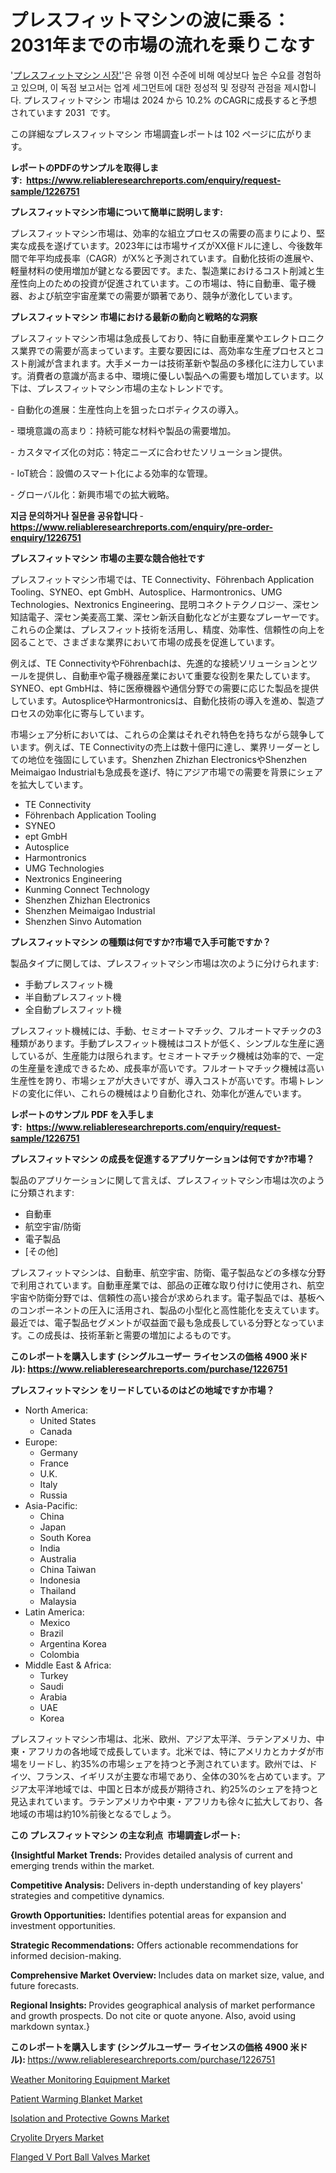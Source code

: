 <p><h1>プレスフィットマシンの波に乗る：2031年までの市場の流れを乗りこなす</h1></p><p>'<a href="https://www.reliableresearchreports.com/press-fit-machines-r1226751?utm_campaign=107&utm_medium=36&utm_source=Github&utm_content=ia&utm_term=21102024&utm_id=press-fit-machines">プレスフィットマシン 시장'</a>'은 유행 이전 수준에 비해 예상보다 높은 수요를 경험하고 있으며, 이 독점 보고서는 업계 세그먼트에 대한 정성적 및 정량적 관점을 제시합니다. プレスフィットマシン 市場は 2024 から 10.2% のCAGRに成長すると予想されています 2031&nbsp; です。</p>
<p>この詳細なプレスフィットマシン 市場調査レポートは 102 ページに広がります。</p>
<p><strong>レポートのPDFのサンプルを取得します</strong><strong>:&nbsp;&nbsp;<a href="https://www.reliableresearchreports.com/enquiry/request-sample/1226751?utm_campaign=107&utm_medium=36&utm_source=Github&utm_content=ia&utm_term=21102024&utm_id=press-fit-machines">https://www.reliableresearchreports.com/enquiry/request-sample/1226751</a></strong></p>
<p><strong>プレスフィットマシン市場について簡単に説明します:</strong></p>
<p><p>プレスフィットマシン市場は、効率的な組立プロセスの需要の高まりにより、堅実な成長を遂げています。2023年には市場サイズがXX億ドルに達し、今後数年間で年平均成長率（CAGR）がX%と予測されています。自動化技術の進展や、軽量材料の使用増加が鍵となる要因です。また、製造業におけるコスト削減と生産性向上のための投資が促進されています。この市場は、特に自動車、電子機器、および航空宇宙産業での需要が顕著であり、競争が激化しています。</p></p>
<p><strong>プレスフィットマシン 市場における最新の動向と戦略的な洞察</strong></p>
<p><p>プレスフィットマシン市場は急成長しており、特に自動車産業やエレクトロニクス業界での需要が高まっています。主要な要因には、高効率な生産プロセスとコスト削減が含まれます。大手メーカーは技術革新や製品の多様化に注力しています。消費者の意識が高まる中、環境に優しい製品への需要も増加しています。以下は、プレスフィットマシン市場の主なトレンドです。</p><p>- 自動化の進展：生産性向上を狙ったロボティクスの導入。</p><p>- 環境意識の高まり：持続可能な材料や製品の需要増加。</p><p>- カスタマイズ化の対応：特定ニーズに合わせたソリューション提供。</p><p>- IoT統合：設備のスマート化による効率的な管理。</p><p>- グローバル化：新興市場での拡大戦略。</p></p>
<p><strong>지금 문의하거나 질문을 공유합니다</strong><strong>&nbsp;</strong>-<strong><a href="https://www.reliableresearchreports.com/enquiry/pre-order-enquiry/1226751?utm_campaign=107&utm_medium=36&utm_source=Github&utm_content=ia&utm_term=21102024&utm_id=press-fit-machines">https://www.reliableresearchreports.com/enquiry/pre-order-enquiry/1226751</a></strong></p>
<p><strong>プレスフィットマシン 市場の主要な競合他社です</strong></p>
<p><p>プレスフィットマシン市場では、TE Connectivity、Föhrenbach Application Tooling、SYNEO、ept GmbH、Autosplice、Harmontronics、UMG Technologies、Nextronics Engineering、昆明コネクトテクノロジー、深セン知詰電子、深セン美麦高工業、深セン新沃自動化などが主要なプレーヤーです。これらの企業は、プレスフィット技術を活用し、精度、効率性、信頼性の向上を図ることで、さまざまな業界において市場の成長を促進しています。</p><p>例えば、TE ConnectivityやFöhrenbachは、先進的な接続ソリューションとツールを提供し、自動車や電子機器産業において重要な役割を果たしています。SYNEO、ept GmbHは、特に医療機器や通信分野での需要に応じた製品を提供しています。AutospliceやHarmontronicsは、自動化技術の導入を進め、製造プロセスの効率化に寄与しています。</p><p>市場シェア分析においては、これらの企業はそれぞれ特色を持ちながら競争しています。例えば、TE Connectivityの売上は数十億円に達し、業界リーダーとしての地位を強固にしています。Shenzhen Zhizhan ElectronicsやShenzhen Meimaigao Industrialも急成長を遂げ、特にアジア市場での需要を背景にシェアを拡大しています。</p></p>
<p><ul><li>TE Connectivity</li><li>Föhrenbach Application Tooling</li><li>SYNEO</li><li>ept GmbH</li><li>Autosplice</li><li>Harmontronics</li><li>UMG Technologies</li><li>Nextronics Engineering</li><li>Kunming Connect Technology</li><li>Shenzhen Zhizhan Electronics</li><li>Shenzhen Meimaigao Industrial</li><li>Shenzhen Sinvo Automation</li></ul></p>
<p><strong>プレスフィットマシン の種類は何ですか?市場で入手可能ですか？</strong></p>
<p>製品タイプに関しては、プレスフィットマシン市場は次のように分けられます:</p>
<p><ul><li>手動プレスフィット機</li><li>半自動プレスフィット機</li><li>全自動プレスフィット機</li></ul></p>
<p><p>プレスフィット機械には、手動、セミオートマチック、フルオートマチックの3種類があります。手動プレスフィット機械はコストが低く、シンプルな生産に適しているが、生産能力は限られます。セミオートマチック機械は効率的で、一定の生産量を達成できるため、成長率が高いです。フルオートマチック機械は高い生産性を誇り、市場シェアが大きいですが、導入コストが高いです。市場トレンドの変化に伴い、これらの機械はより自動化され、効率化が進んでいます。</p></p>
<p><strong>レポートのサンプル PDF を入手します:&nbsp;</strong><strong>&nbsp;<a href="https://www.reliableresearchreports.com/enquiry/request-sample/1226751?utm_campaign=107&utm_medium=36&utm_source=Github&utm_content=ia&utm_term=21102024&utm_id=press-fit-machines">https://www.reliableresearchreports.com/enquiry/request-sample/1226751</a></strong></p>
<p><strong>プレスフィットマシン の成長を促進するアプリケーションは何ですか?市場？</strong></p>
<p>製品のアプリケーションに関して言えば、プレスフィットマシン市場は次のように分類されます:</p>
<p><ul><li>自動車</li><li>航空宇宙/防衛</li><li>電子製品</li><li>[その他]</li></ul></p>
<p><p>プレスフィットマシンは、自動車、航空宇宙、防衛、電子製品などの多様な分野で利用されています。自動車産業では、部品の正確な取り付けに使用され、航空宇宙や防衛分野では、信頼性の高い接合が求められます。電子製品では、基板へのコンポーネントの圧入に活用され、製品の小型化と高性能化を支えています。最近では、電子製品セグメントが収益面で最も急成長している分野となっています。この成長は、技術革新と需要の増加によるものです。</p></p>
<p><strong>このレポートを購入します (シングルユーザー ライセンスの価格 4900 米ドル):</strong><strong>&nbsp;<a href="https://www.reliableresearchreports.com/purchase/1226751?utm_campaign=107&utm_medium=36&utm_source=Github&utm_content=ia&utm_term=21102024&utm_id=press-fit-machines">https://www.reliableresearchreports.com/purchase/1226751</a></strong></p>
<p><strong>プレスフィットマシン をリードしているのはどの地域ですか市場？</strong></p>
<p><ul>
    <li>
        North America:
        <ul>
            <li>United States</li>
            <li>Canada</li>
        </ul>
    </li>
    <li>
        Europe:
        <ul>
            <li>Germany</li>
            <li>France</li>
            <li>U.K.</li>
            <li>Italy</li>
            <li>Russia</li>
        </ul>
    </li>
    <li>
        Asia-Pacific:
        <ul>
            <li>China</li>
            <li>Japan</li>
            <li>South Korea</li>
            <li>India</li>
            <li>Australia</li>
            <li>China Taiwan</li>
            <li>Indonesia</li>
            <li>Thailand</li>
            <li>Malaysia</li>
        </ul>
    </li>
    <li>
        Latin America:
        <ul>
            <li>Mexico</li>
            <li>Brazil</li>
            <li>Argentina Korea</li>
            <li>Colombia</li>
        </ul>
    </li>
    <li>
        Middle East & Africa:
        <ul>
            <li>Turkey</li>
            <li>Saudi</li>
            <li>Arabia</li>
            <li>UAE</li>
            <li>Korea</li>
        </ul>
    </li>
    </ul></p>
<p><p>プレスフィットマシン市場は、北米、欧州、アジア太平洋、ラテンアメリカ、中東・アフリカの各地域で成長しています。北米では、特にアメリカとカナダが市場をリードし、約35%の市場シェアを持つと予測されています。欧州では、ドイツ、フランス、イギリスが主要な市場であり、全体の30%を占めています。アジア太平洋地域では、中国と日本が成長が期待され、約25%のシェアを持つと見込まれています。ラテンアメリカや中東・アフリカも徐々に拡大しており、各地域の市場は約10%前後となるでしょう。</p></p>
<p><strong>この プレスフィットマシン の主な利点&nbsp; 市場調査レポート:</strong></p>
<p><strong>{Insightful Market Trends:</strong> Provides detailed analysis of current and emerging trends within the market.</p>
<p><strong>Competitive Analysis:</strong> Delivers in-depth understanding of key players' strategies and competitive dynamics.</p>
<p><strong>Growth Opportunities:</strong> Identifies potential areas for expansion and investment opportunities.</p>
<p><strong>Strategic Recommendations:</strong> Offers actionable recommendations for informed decision-making.</p>
<p><strong>Comprehensive Market Overview: </strong>Includes data on market size, value, and future forecasts.</p>
<p><strong>Regional Insights: </strong>Provides geographical analysis of market performance and growth prospects. Do not cite or quote anyone. Also, avoid using markdown syntax.}</p>
<p><strong>このレポートを購入します (シングルユーザー ライセンスの価格 4900 米ドル):&nbsp;</strong><a href="https://www.reliableresearchreports.com/purchase/1226751?utm_campaign=107&utm_medium=36&utm_source=Github&utm_content=ia&utm_term=21102024&utm_id=press-fit-machines">https://www.reliableresearchreports.com/purchase/1226751</a></p>
<p><p><a href="https://issuu.com/reportprime-2/docs/weather-monitoring-equipment-market_337bd46c69d4fb?utm_campaign=107&utm_medium=36&utm_source=Github&utm_content=ia&utm_term=21102024&utm_id=press-fit-machines">Weather Monitoring Equipment Market</a></p><p><a href="https://www.linkedin.com/pulse/insights-patient-warming-blanket-industry-market-financial-status-o1cbe?utm_campaign=107&utm_medium=36&utm_source=Github&utm_content=ia&utm_term=21102024&utm_id=press-fit-machines">Patient Warming Blanket Market</a></p><p><a href="https://www.linkedin.com/pulse/isolation-protective-gowns-ecosystem-mapping-innovation-wfrce?utm_campaign=107&utm_medium=36&utm_source=Github&utm_content=ia&utm_term=21102024&utm_id=press-fit-machines">Isolation and Protective Gowns Market</a></p><p><a href="https://github.com/tacitam515l/Market-Research-Report-List-1/blob/main/cryolite-dryers-market.md?utm_campaign=107&utm_medium=36&utm_source=Github&utm_content=ia&utm_term=21102024&utm_id=press-fit-machines">Cryolite Dryers Market</a></p><p><a href="https://github.com/KejsiLoshi121/Market-Research-Report-List-1/blob/main/flanged-v-port-ball-valves-market.md?utm_campaign=107&utm_medium=36&utm_source=Github&utm_content=ia&utm_term=21102024&utm_id=press-fit-machines">Flanged V Port Ball Valves Market</a></p></p>
<p>&nbsp;</p>
